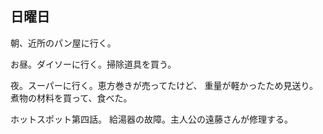 ## 日曜日

朝、近所のパン屋に行く。

お昼。ダイソーに行く。掃除道具を買う。

夜。スーパーに行く。恵方巻きが売ってたけど、
重量が軽かったため見送り。
煮物の材料を買って、食べた。

ホットスポット第四話。
給湯器の故障。主人公の遠藤さんが修理する。
